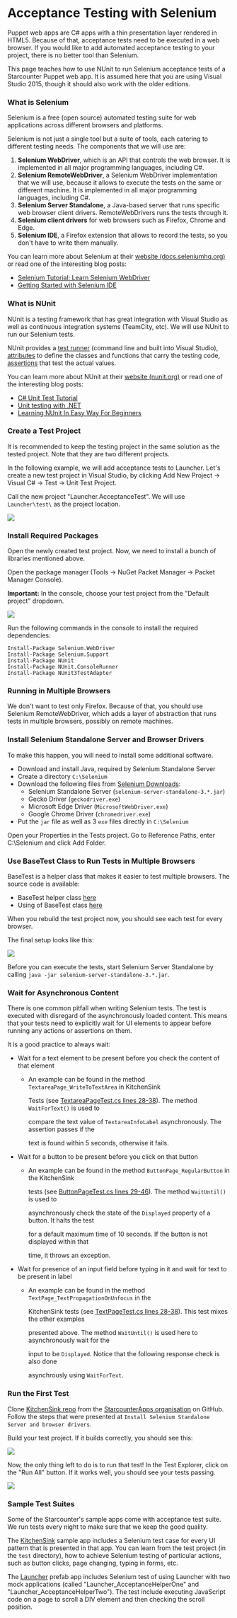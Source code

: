 # Acceptance Testing with Selenium

Puppet web apps are C\# apps with a thin presentation layer rendered in HTML5. Because of that, acceptance tests need to be executed in a web browser. If you would like to add automated acceptance testing to your project, there is no better tool than Selenium.

This page teaches how to use NUnit to run Selenium acceptance tests of a Starcounter Puppet web app. It is assumed here that you are using Visual Studio 2015, though it should also work with the older editions.

### What is Selenium

Selenium is a free \(open source\) automated testing suite for web applications across different browsers and platforms.

Selenium is not just a single tool but a suite of tools, each catering to different testing needs. The components that we will use are:

1. **Selenium WebDriver**, which is an API that controls the web browser. It is implemented in all major programming languages, including C\#.
2. **Selenium RemoteWebDriver**, a Selenium WebDriver implementation that we will use, because it allows to execute the tests on the same or different machine. It is implemented in all major programming languages, including C\#.
3. **Selenium Server Standalone**, a Java-based server that runs specific web browser client drivers. RemoteWebDrivers runs the tests through it.
4. **Selenium client drivers** for web browsers such as Firefox, Chrome and Edge.
5. **Selenium IDE**, a Firefox extension that allows to record the tests, so you don't have to write them manually.

You can learn more about Selenium at their [website \(docs.seleniumhq.org\)](http://docs.seleniumhq.org/docs/) or read one of the interesting blog posts:

* [Selenium Tutorial: Learn Selenium WebDriver](https://blog.udemy.com/selenium-ide-tutorial/)
* [Getting Started with Selenium IDE](http://www.softwaretestinghelp.com/selenium-ide-download-and-installation-selenium-tutorial-2/)

### What is NUnit

NUnit is a testing framework that has great integration with Visual Studio as well as continuous integration systems \(TeamCity, etc\). We will use NUnit to run our Selenium tests.

NUnit provides a [test runner](https://github.com/nunit/docs/wiki/Console-Command-Line) \(command line and built into Visual Studio\), [attributes](https://github.com/nunit/docs/wiki/Attributes) to define the classes and functions that carry the testing code, [assertions](https://github.com/nunit/docs/wiki/Assertions) that test the actual values.

You can learn more about NUnit at their [website \(nunit.org\)](https://github.com/nunit/docs/wiki/Getting-Started-in-Visual-Studio) or read one of the interesting blog posts:

* [C\# Unit Test Tutorial](http://www.rhyous.com/programming-development/csharp-unit-test-tutorial/)
* [Unit testing with .NET](http://www.developerfusion.com/article/84847/unit-testing-with-net/)
* [Learning NUnit In Easy Way For Beginners](http://learnseleniumtesting.com/learning-nunit-in-easy-way-for-beginners/)

### Create a Test Project

It is recommended to keep the testing project in the same solution as the tested project. Note that they are two different projects.

In the following example, we will add acceptance tests to Launcher. Let's create a new test project in Visual Studio, by clicking Add New Project → Visual C\# → Test → Unit Test Project.

Call the new project "Launcher.AcceptanceTest". We will use `Launcher\test\` as the project location.

![](../.gitbook/assets/2016-04-01-13_03_00-add-new-project%20%281%29.png)

### Install Required Packages

Open the newly created test project. Now, we need to install a bunch of libraries mentioned above.

Open the package manager \(Tools → NuGet Packet Manager → Packet Manager Console\).

**Important:** In the console, choose your test project from the "Default project" dropdown.

![](../.gitbook/assets/2016-04-01-13_05_38-launcher-microsoft-visual-studio.png)

Run the following commands in the console to install the required dependencies:

```text
Install-Package Selenium.WebDriver
Install-Package Selenium.Support
Install-Package NUnit
Install-Package NUnit.ConsoleRunner
Install-Package NUnit3TestAdapter
```

### Running in Multiple Browsers

We don't want to test only Firefox. Because of that, you should use Selenium RemoteWebDriver, which adds a layer of abstraction that runs tests in multiple browsers, possibly on remote machines.

### Install Selenium Standalone Server and Browser Drivers

To make this happen, you will need to install some additional software.

* Download and install Java, required by Selenium Standalone Server
* Create a directory `C:\Selenium`
* Download the following files from [Selenium Downloads](http://docs.seleniumhq.org/download/):
  * Selenium Standalone Server \(`selenium-server-standalone-3.*.jar`\)
  * Gecko Driver \(`geckodriver.exe`\)
  * Microsoft Edge Driver \(`MicrosoftWebDriver.exe`\)
  * Google Chrome Driver \(`chromedriver.exe`\)
* Put the `jar` file as well as 3 `exe` files directly in `C:\Selenium`

Open your Properties in the Tests project. Go to Reference Paths, enter C:\Selenium and click Add Folder.

### Use BaseTest Class to Run Tests in Multiple Browsers

BaseTest is a helper class that makes it easier to test multiple browsers. The source code is available:

* BaseTest helper class [here](https://github.com/StarcounterApps/KitchenSink/blob/master/test/KitchenSink.Tests/Test/BaseTest.cs)
* Using of BaseTest class [here](https://github.com/StarcounterApps/KitchenSink/blob/master/test/KitchenSink.Tests/Test/SectionBoolean/CheckboxPageTest.cs)

When you rebuild the test project now, you should see each test for every browser.

The final setup looks like this:

![](../.gitbook/assets/2016-04-01-13_51_26-launcher-microsoft-visual-studio.png)

Before you can execute the tests, start Selenium Server Standalone by calling `java -jar selenium-server-standalone-3.*.jar`.

### Wait for Asynchronous Content

There is one common pitfall when writing Selenium tests. The test is executed with disregard of the asynchronously loaded content. This means that your tests need to explicitly wait for UI elements to appear before running any actions or assertions on them.

It is a good practice to always wait:

* Wait for a text element to be present before you check the content of that element
  * An example can be found in the method `TextareaPage_WriteToTextArea` in KitchenSink 

    Tests \(see [TextareaPageTest.cs lines 28-38](https://github.com/StarcounterApps/KitchenSink/blob/master/test/KitchenSink.Tests/Test/SectionString/TextareaPageTest.cs#L28-L38)\). The method `WaitForText()` is used to 

    compare the text value of `TextareaInfoLabel` asynchronously. The assertion passes if the 

    text is found within 5 seconds, otherwise it fails.
* Wait for a button to be present before you click on that button
  * An example can be found in the method `ButtonPage_RegularButton` in the KitchenSink 

    tests \(see [ButtonPageTest.cs lines 29-46](https://github.com/StarcounterApps/KitchenSink/blob/master/test/KitchenSink.Tests/Test/SectionNumber/ButtonPageTest.cs#L29-L46)\). The method `WaitUntil()` is used to 

    asynchronously check the state of the `Displayed` property of a button. It halts the test 

    for a default maximum time of 10 seconds. If the button is not displayed within that 

    time, it throws an exception.
* Wait for presence of an input field before typing in it and wait for text to be present in label
  * An example can be found in the method `TextPage_TextPropagationOnUnfocus` in the 

    KitchenSink tests \(see [TextPageTest.cs lines 28-38](https://github.com/StarcounterApps/KitchenSink/blob/master/test/KitchenSink.Tests/Test/SectionString/TextPageTest.cs#L28-L38)\). This test mixes the other examples 

    presented above. The method `WaitUntil()` is used here to asynchronously wait for the 

    input to be `Displayed`. Notice that the following response check is also done 

    asynchrously using `WaitForText`.

### Run the First Test

Clone [KitchenSink repo](https://github.com/StarcounterApps/KitchenSink) from the [StarcounterApps organisation](https://github.com/StarcounterApps) on GitHub.  
Follow the steps that were presented at `Install Selenium Standalone Server and browser drivers`.

Build your test project. If it builds correctly, you should see this:

![](../.gitbook/assets/2016-04-01-13_34_52-launcher-microsoft-visual-studio.png)

Now, the only thing left to do is to run that test! In the Test Explorer, click on the "Run All" button. If it works well, you should see your tests passing.

![](../.gitbook/assets/2016-04-01-13_40_22-launcher-microsoft-visual-studio%20%282%29.png)

### Sample Test Suites

Some of the Starcounter's sample apps come with acceptance test suite. We run tests every night to make sure that we keep the good quality.

The [KitchenSink](https://github.com/StarcounterApps/KitchenSink) sample app includes a Selenium test case for every UI pattern that is presented in that app. You can learn from the test project \(in the `test` directory\), how to achieve Selenium testing of particular actions, such as button clicks, page changing, typing in forms, etc.

The [Launcher](https://github.com/StarcounterApps/Launcher) prefab app includes Selenium test of using Launcher with two mock applications \(called "Launcher\_AcceptanceHelperOne" and "Launcher\_AcceptanceHelperTwo"\). The test include executing JavaScript code on a page to scroll a DIV element and then checking the scroll position.

